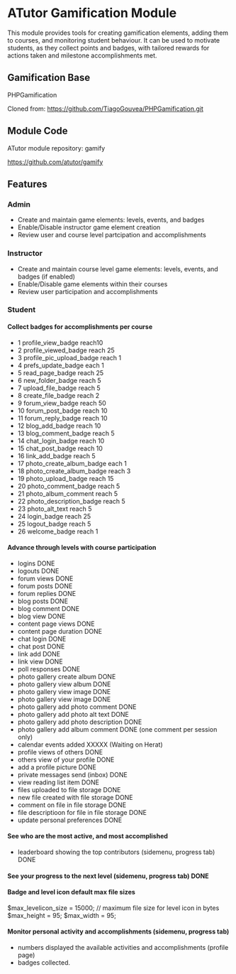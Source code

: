 # ATutor Gamification Module
This module provides tools for creating gamification elements, adding them to courses, and monitoring student behaviour. It can be used to motivate students, as they collect points and badges, with tailored rewards for actions taken and milestone accomplishments met.

## Gamification Base

PHPGamification

Cloned from: https://github.com/TiagoGouvea/PHPGamification.git

## Module Code

ATutor module repository: gamify

https://github.com/atutor/gamify
## Features
### Admin

* Create and maintain game elements: levels, events, and badges
* Enable/Disable instructor game element creation
* Review user and course level partcipation and accomplishments

### Instructor

* Create and maintain course level game elements: levels, events, and badges (if enabled)
* Enable/Disable game elements within their courses
* Review user participation and accomplishments

### Student

#### Collect badges for accomplishments per course
* 1 profile_view_badge  reach10  
* 2 profile_viewed_badge reach 25 
* 3 profile_pic_upload_badge reach 1
* 4 prefs_update_badge each 1
* 5 read_page_badge reach 25
* 6 new_folder_badge reach 5
* 7 upload_file_badge reach 5
* 8 create_file_badge reach 2
* 9 forum_view_badge reach 50
* 10 forum_post_badge reach 10
* 11 forum_reply_badge reach 10
* 12 blog_add_badge reach 10
* 13 blog_comment_badge reach 5
* 14 chat_login_badge reach 10 
* 15 chat_post_badge reach 10
* 16 link_add_badge reach 5
* 17 photo_create_album_badge each 1
* 18 photo_create_album_badge reach 3
* 19 photo_upload_badge reach 15
* 20 photo_comment_badge reach 5
* 21 photo_album_comment reach 5
* 22 photo_description_badge reach 5
* 23 photo_alt_text reach 5
* 24 login_badge reach 25
* 25 logout_badge reach 5
* 26 welcome_badge reach 1

#### Advance through levels with course participation
* logins  DONE
* logouts  DONE
* forum views DONE
* forum posts DONE
* forum replies DONE
* blog posts DONE
* blog comment DONE
* blog view DONE
* content page views DONE
* content page duration DONE
* chat login DONE
* chat post DONE
* link add  DONE
* link view DONE
* poll responses  DONE
* photo gallery create album DONE
* photo gallery view album  DONE
* photo gallery view image  DONE
* photo gallery view image   DONE
* photo gallery add photo comment   DONE
* photo gallery add photo alt text   DONE
* photo gallery add photo description   DONE
* photo gallery add album comment DONE (one comment per session only)
* calendar events added XXXXX (Waiting on Herat)
* profile views of others DONE
* others view of your profile DONE
* add a profile picture DONE
* private messages send (inbox) DONE
* view reading list item DONE
* files uploaded to file storage DONE
* new file created with file storage DONE
* comment on file in file storage DONE
* file descriptioon for file in file storage DONE
* update personal preferences DONE

#### See who are the most active, and most accomplished
* leaderboard showing the top contributors (sidemenu, progress tab) DONE

#### See your progress to the next level (sidemenu, progress tab) DONE

#### Badge and level icon default max file sizes
$max_levelicon_size = 15000;  // maximum file size for  level icon in bytes
$max_height = 95;
$max_width = 95;

#### Monitor personal activity and accomplishments (sidemenu, progress tab)
* numbers displayed the available activities and accomplishments (profile page)
* badges collected.
